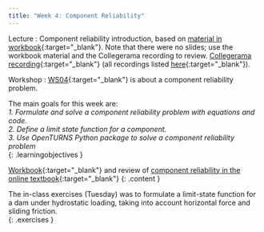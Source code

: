 ```yaml
---
title: "Week 4: Component Reliability"
---
```


Lecture
: Component reliability introduction, based on [material in workbook](https://teachbooks.github.io/HOS-workbook/intro.html){:target="_blank"}. Note that there were no slides; use the workbook material and the Collegerama recording to review. [Collegerama recording](https://collegeramavideoportal.tudelft.nl/catalogue/ciem4220/presentation/cc0a6b5255014de6ad755b4f5f72660d1d?academicYear=2023-2024-ciem4220){:target="_blank"} (all recordings listed [here](https://collegeramavideoportal.tudelft.nl/catalogue/ciem4220/){:target="_blank"}).

Workshop
: [WS04](https://classroom.github.com/a/fDKbZqwI){:target="_blank"} is about a component reliability problem.

<!-- Holidays
: None -->

The main goals for this week are:<br>
<i>1. Formulate and solve a component reliability problem with equations and code.</i><br>
<i>2. Define a limit state function for a component.</i><br>
<i>3. Use OpenTURNS Python package to solve a component reliability problem</i><br>
{: .learningobjectives }

[Workbook](https://teachbooks.github.io/HOS-workbook/intro.html){:target="_blank"} and review of [component reliability in the online textbook](https://teachbooks.tudelft.nl/risk-reliability/reliability-component/overview.html){:target="_blank"}
{: .content }

The in-class exercises (Tuesday) was to formulate a limit-state function for a dam under hydrostatic loading, taking into account horizontal force and sliding friction.<br>
{: .exercises }